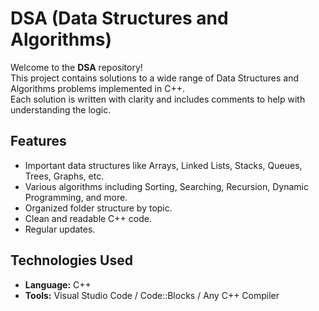 # DSA (Data Structures and Algorithms)

Welcome to the **DSA** repository!  
This project contains solutions to a wide range of Data Structures and Algorithms problems implemented in C++.  
Each solution is written with clarity and includes comments to help with understanding the logic.

## Features

- Important data structures like Arrays, Linked Lists, Stacks, Queues, Trees, Graphs, etc.
- Various algorithms including Sorting, Searching, Recursion, Dynamic Programming, and more.
- Organized folder structure by topic.
- Clean and readable C++ code.
- Regular updates.

## Technologies Used

- **Language:** C++
- **Tools:** Visual Studio Code / Code::Blocks / Any C++ Compiler
